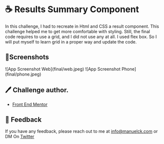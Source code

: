 
# ☕ Results Summary Component
In this challenge, I had to recreate in Html and CSS a result component.
This challenge helped me to get more comfortable with styling. Still, the final code requires to use a grid, and I did not use any at all. I used flex box. So I will put myself to learn grid in a proper way and update the code.



## 📸Screenshots

<div align=”center”> 
![App Screenshot Web](final/web.jpeg)
![App Screenshot Phone](final/phone.jpeg) 
</div>



## 🖊️ Challenge author.
 - [Front End Mentor](https://www.frontendmentor.io/home)




## 💬 Feedback

If you have any feedback, please reach out to me at info@manuelck.com or DM On [Twitter](https://twitter.com/manuelck_)
